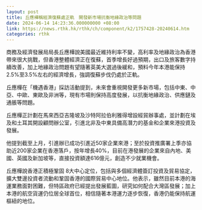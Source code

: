 ```yaml
---
layout: post
title: 丘應樺稱經濟復蘇處正軌　開發新市場抗衡地緣政治等問題
date: 2024-06-14 14:23:36.000000000 +08:00
link: https://news.rthk.hk/rthk/ch/component/k2/1757428-20240614.htm
categories: rthk
---
```


商務及經濟發展局局長丘應樺說美國最近維持利率不變，高利率及地緣政治為香港帶來很大挑戰，但香港整體經濟正在復蘇，首季增長好過預期，出口及旅客數字持續改善，加上地緣政治問題有望隨著英美大選過後緩和，預料今年本港能保持2.5%至3.5%左右的經濟增長，強調復蘇步伐仍處於正軌。

丘應樺在「機遇香港」採訪活動提到，未來會重視開發更多新市場，包括中東、中亞、中歐、東歐及非洲等，現有市場則保持高度發展，以抗衡地緣政治、供應鏈及通脹等問題。

丘應樺正計劃在馬來西亞吉隆坡及沙特阿拉伯利雅得增設經貿辦事處，並計劃在埃及和土耳其開設顧問辦公室，引進北非及中東具備高潛力的基金和企業來港投資及發展。

他提到截至上月，引進辦已成功引進近50家企業來港；至於投資推廣署上季亦協助近200家企業在香港落戶，按年增長40%，目前在港發展的企業來自內地、美國、英國及新加坡等，直接投資額達616億元，創造不少就業機會。

丘應樺說香港正積極鞏固 8大中心定位，包括與多個經濟體簽訂投資及貿易協定，擴大雙邊投資者流動和鞏固香港的國際貿易中心地位。他表示，雖然目前本港的海運業務面對困難，但特區政府已經提出發展藍圖，研究如何配合大灣區發展；加上本港的航空貨運仍位居全球首位，相信隨著本港運力逐步恢復，香港仍能保持航運樞紐的地位。
